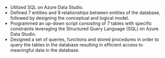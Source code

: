 - Utilized SQL on Azure Data Studio. 
- Defined 7 entities and 9 relationships between entities of the database, followed by designing the conceptual and logical model.
- Programmed an up-down script consisting of 7 tables with specific constraints leveraging the Structured Query Language (SQL) on Azure
Data Studio.
- Designed a set of queries, functions and stored procedures in order to query the tables in the database resulting in efficient access to
meaningful data in the database.
